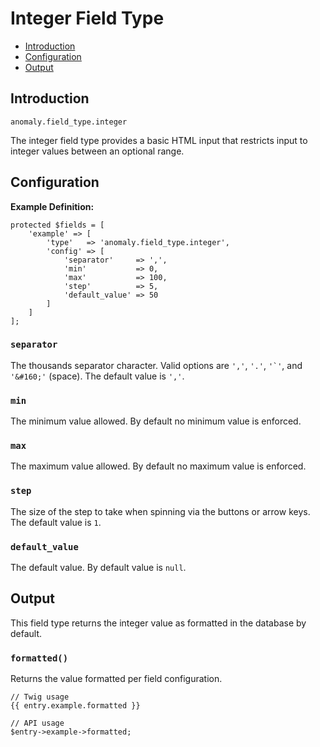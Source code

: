 # Integer Field Type

- [Introduction](#introduction)
- [Configuration](#configuration)
- [Output](#output)


<a name="introduction"></a>
## Introduction

`anomaly.field_type.integer`

The integer field type provides a basic HTML input that restricts input to integer values between an optional range.


<a name="configuration"></a>
## Configuration

**Example Definition:**

    protected $fields = [
        'example' => [
            'type'   => 'anomaly.field_type.integer',
            'config' => [
                'separator'     => ',',
                'min'           => 0,
                'max'           => 100,
                'step'          => 5,
                'default_value' => 50
            ]
        ]
    ];

### `separator`

The thousands separator character. Valid options are `','`, `'.'`, ```'`'```, and `'&#160;'` (space). The default value is `','`.

### `min`

The minimum value allowed. By default no minimum value is enforced.

### `max`

The maximum value allowed. By default no maximum value is enforced.

### `step`

The size of the step to take when spinning via the buttons or arrow keys. The default value is `1`. 

### `default_value`

The default value. By default value is `null`.


<a name="output"></a>
## Output

This field type returns the integer value as formatted in the database by default.

### `formatted()`

Returns the value formatted per field configuration.

    // Twig usage
    {{ entry.example.formatted }}
    
    // API usage
    $entry->example->formatted;
